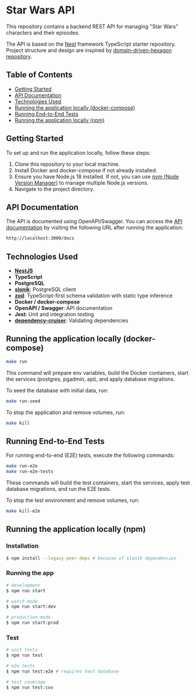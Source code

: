 # Star Wars API

This repository contains a backend REST API for managing "Star Wars" characters and their episodes.

The API is based on the [Nest](https://github.com/nestjs/nest) framework TypeScript starter repository.
Project structure and design are inspired by [domain-driven-hexagon repository](https://github.com/Sairyss/domain-driven-hexagon).

## Table of Contents

- [Getting Started](#getting-started)
- [API Documentation](#api-documentation)
- [Technologies Used](#technologies-used)
- [Running the application locally (docker-compose)](#running-the-application-locally-docker-compose)
- [Running End-to-End Tests](#running-end-to-end-tests)
- [Running the application locally (npm)](#running-the-application-locally-npm)

## Getting Started

To set up and run the application locally, follow these steps:

1. Clone this repository to your local machine.
2. Install Docker and docker-compose if not already installed.
3. Ensure you have Node.js 18 installed. If not, you can use [nvm (Node Version Manager)](https://github.com/nvm-sh/nvm) to manage multiple Node.js versions.
4. Navigate to the project directory.

## API Documentation

The API is documented using OpenAPI/Swagger. You can access the [API documentation](http://localhost:3000/docs) by visiting the following URL after running the
application:

```bash
http://localhost:3000/docs
```

## Technologies Used

- **[NestJS](https://github.com/nestjs/nest)**
- **TypeScript**
- **PostgreSQL**
- **[slonik](https://github.com/gajus/slonik)**: PostgreSQL client
- **[zod](https://github.com/colinhacks/zod)**: TypeScript-first schema validation with static type inference
- **Docker / docker-compose**
- **OpenAPI / Swagger**: API documentation
- **Jest**: Unit and integration testing
- **[dependency-cruiser](https://github.com/sverweij/dependency-cruiser)**: Validating dependencies

## Running the application locally (docker-compose)

```bash
make run
````

This command will prepare env variables, build the Docker containers, start the services (postgres, pgadmin, api), and apply database migrations.

To seed the database with initial data, run:

```bash
make run-seed
````

To stop the application and remove volumes, run:

```bash
make kill
````

## Running End-to-End Tests

For running end-to-end (E2E) tests, execute the following commands:

```bash
make run-e2e
make run-e2e-tests
```

These commands will build the test containers, start the services, apply test database migrations, and run the E2E tests.

To stop the test environment and remove volumes, run:

```bash
make kill-e2e
```

## Running the application locally (npm)

### Installation

```bash
$ npm install --legacy-peer-deps # because of slonik dependencies
```

### Running the app

```bash
# development
$ npm run start

# watch mode
$ npm run start:dev

# production mode
$ npm run start:prod
```

### Test

```bash
# unit tests
$ npm run test

# e2e tests
$ npm run test:e2e # requires test database

# test coverage
$ npm run test:cov
```